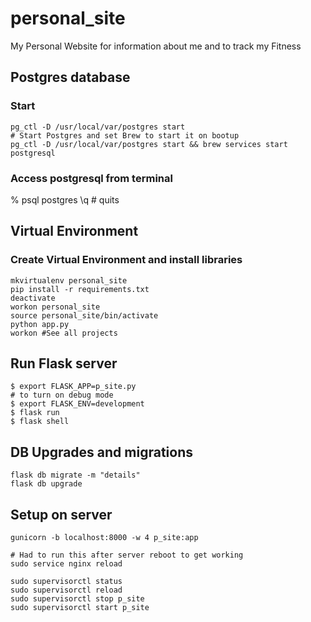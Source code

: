 # personal_site
My Personal Website for information about me and to track my Fitness

## Postgres database
### Start
```
pg_ctl -D /usr/local/var/postgres start
# Start Postgres and set Brew to start it on bootup
pg_ctl -D /usr/local/var/postgres start && brew services start postgresql
```

### Access postgresql from terminal
% psql postgres
\q # quits

## Virtual Environment
### Create Virtual Environment and install libraries
```
mkvirtualenv personal_site
pip install -r requirements.txt
deactivate
workon personal_site
source personal_site/bin/activate
python app.py
workon #See all projects

```

## Run Flask server
```
$ export FLASK_APP=p_site.py
# to turn on debug mode
$ export FLASK_ENV=development
$ flask run
$ flask shell
```

## DB Upgrades and migrations
```
flask db migrate -m "details"
flask db upgrade
```

## Setup on server
```
gunicorn -b localhost:8000 -w 4 p_site:app

# Had to run this after server reboot to get working
sudo service nginx reload

sudo supervisorctl status
sudo supervisorctl reload
sudo supervisorctl stop p_site
sudo supervisorctl start p_site
```
